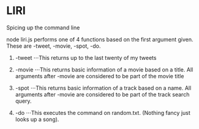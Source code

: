 # LIRI
Spicing up the command line

node liri.js performs one of 4 functions based on the first argument given. These are -tweet, -movie, -spot, -do.
1. -tweet
⋅⋅⋅This returns up to the last twenty of my tweets

2. -movie <Movie Name>
⋅⋅⋅This returns basic information of a movie based on a title. All arguments after -movie are considered to be part of the movie title

3. -spot <Track Name>
⋅⋅⋅This returns basic information of a track based on a name. All arguments after -movie are considered to be part of the track search query. 

4. -do
⋅⋅⋅This executes the command on random.txt. (Nothing fancy just looks up a song).